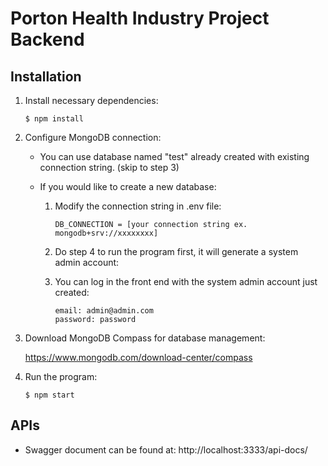 # Porton Health Industry Project Backend

## Installation
  1. Install necessary dependencies:  
     ```
     $ npm install
     ```   
  2. Configure MongoDB connection:      
     - You can use database named "test" already created with existing connection string. (skip to step 3)      
     - If you would like to create a new database:
     
       1. Modify the connection string in .env file:
          ```
          DB_CONNECTION = [your connection string ex. mongodb+srv://xxxxxxxx]
          ```
       2. Do step 4 to run the program first, it will generate a system admin account:
          
       3. You can log in the front end with the system admin account just created:
          ```
          email: admin@admin.com
          password: password
          ```       
  3. Download MongoDB Compass for database management: 
     
        https://www.mongodb.com/download-center/compass
  4. Run the program:  
     ```
     $ npm start
     ```

## APIs
- Swagger document can be found at: http://localhost:3333/api-docs/
